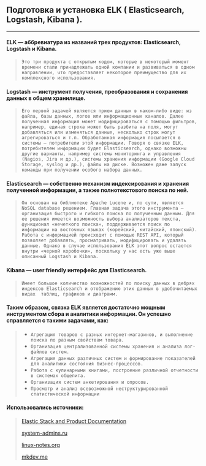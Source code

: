 ## Подготовка и установка ELK ( Elasticsearch, Logstash, Kibana ). 

---

#### ELK — аббревиатура из названий трех продуктов: Elasticsearch, Logstash и Kibana.

> ```Это три продукта с открытым кодом, которые в некоторый момент времени стали принадлежать одной компании и развиваться в одном направлении, что предоставляет некоторое преимущество для их комплексного использования.```

#### Logstash — инструмент получения, преобразования и сохранения данных в общем хранилище.

> ```Его первой задачей является прием данных в каком-либо виде: из файла, базы данных, логов или информационных каналов. Далее полученная информация может модифицироваться с помощью фильтров, например, единая строка может быть разбита на поля, могут добавляться или изменяться данные, несколько строк могут агрегироваться и т.п. Обработанная информация посылается в системы — потребители этой информации. Говоря о связке ELK, потребителем информации будет Elasticsearch, однако возможны другие варианты, например системы мониторинга и управления (Nagios, Jira и др.), системы хранения информации (Google Cloud Storage, syslog и др.), файлы на диске. Возможен даже запуск команды при получении особого набора данных.```

#### Elasticsearch — собственно механизм индексирования и хранения полученной информации, а также полнотекстового поиска по ней.

> ```Он основан на библиотеке Apache Lucene и, по сути, является NoSQL database решением. Главная задача этого инструмента — организация быстрого и гибкого поиска по полученным данным. Для ее решения имеется возможность выбора анализаторов текста, функционал «нечеткого поиска», поддерживается поиск по информации на восточных языках (корейский, китайский, японский). Работа с информацией происходит с помощью REST API, который позволяет добавлять, просматривать, модифицировать и удалять данные. Однако в случае использования ELK этот вопрос остается внутри «черной коробочки», поскольку у нас есть уже выше описанный Logstash и Kibana.```

#### Kibana — user friendly интерфейс для Elasticsearch.

> ```Имеет большое количество возможностей по поиску данных в дебрях индексов Elasticsearch и отображению этих данных в удобочитаемых видах  таблиц, графиков и диаграмм.```

#### Таким образом, связка ELK является достаточно мощным инструментом сбора и аналитики  информации. Он успешно справляется с такими задачами, как:

> - ```Агрегация товаров с разных интернет-магазинов, и выполнение поиска по разным свойствам товара.```
> - ```Организация централизованной системы хранения и анализа лог-файлов систем.```
> - ```Агрегация данных различных систем и формирование показателей для аналитики состояния бизнес-процессов.```
> - ```Работа с кулинарными книгами, построение различной отчетности в системах общепита.```
> - ```Организация систем анкетирования и опросов.```
> - ```Просмотр и анализ всевозможной неструктурированной статистической информации```

#### Использовались источники:

>[Elastic Stack and Product Documentation](https://www.elastic.co "Elastic Stack and Product Documentation")
>
>[system-admins.ru](https://system-admins.ru/elk-o-chem-i-zachem "system-admins.ru")
>
>[linux-notes.org](http://linux-notes.org/ustanovka-elk-elasticsearch-logstash-kibana-v-unix-linux "linux-notes.org")
>
>[mkdev.me](https://mkdev.me/posts/vvedenie-v-elk-sobiraem-filtruem-i-analiziruem-bolshie-dannye "mkdev.me")
